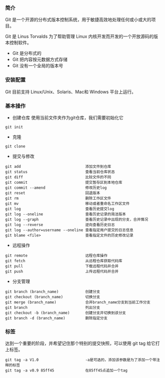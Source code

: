 ### 简介
Git 是一个开源的分布式版本控制系统，用于敏捷高效地处理任何或小或大的项目。

Git 是 Linus Torvalds 为了帮助管理 Linux 内核开发而开发的一个开放源码的版本控制软件。
* Git 是分布式的
* Git 把内容按元数据方式存储
* Git 没有一个全局的版本号

### 安装配置
Git 目前支持 Linux/Unix、Solaris、Mac和 Windows 平台上运行。

### 基本操作
* 创建仓库
使用当前文件夹作为git仓库，我们需要初始化它
```
git init
```
* 克隆
```
git clone
```
* 提交与修改
```
git add                             添加文件到仓库
git status                          查看当前仓库状态
git diff                            比较文件的不同
git commit                          提交暂存区到本地仓库
git commit --amend                  修改历史log
git reset                           回退版本
git rm                              删除工作区文件
git mv                              移动或者重命名工作区文件
git log                             查看历史提交log
git log --oneline                   查看历史记录的简洁版本
git log --graph                     查看历史记录中出现的分支，合并情况
git log --reverse                   逆向查看历史日志
git log --author=username --oneline 查看指定用户提交的日志信息
git blame <file>                    查看指定文件的历史修改记录
```
* 远程操作
```
git remote                          远程仓库操作
git fetch                           从远程仓库获取代码库
git pull                            下载远程代码并合并
git push                            上传远程代码并合并
```
* 分支管理
```
git branch (branch_name)            创建分支
git checkout (branch_name)          切换分支
git merge (branch_name)             合并branch_name分支到当前工作分支
git branch                          列出分支
git checkout -b (branch_name)       创建分支并切换到该分支
git branch -d (branch_name)         删除指定分支
```
### 标签
达到一个重要的阶段，并希望记住那个特别的提交快照，可以使用 git tag 给它打上标签。
```
git tag -a V1.0                     -a是可选的，添加该参数是为了添加一个带注释的标签
git tag -a v0.9 85ff45              在85ff45点追加一个tag
```
